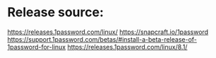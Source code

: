 # Release source: 
https://releases.1password.com/linux/
https://snapcraft.io/1password
https://support.1password.com/betas/#install-a-beta-release-of-1password-for-linux
https://releases.1password.com/linux/8.1/
